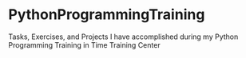 # PythonProgrammingTraining
Tasks, Exercises, and Projects I have accomplished during my Python Programming Training in Time Training Center
